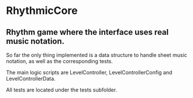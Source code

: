 # RhythmicCore
Rhythm game where the interface uses real music notation. 
---
So far the only thing implemented is a data structure to handle sheet music notation, as well as the corresponding tests.

The main logic scripts are LevelController, LevelControllerConfig and LevelControllerData.

All tests are located under the tests subfolder.
